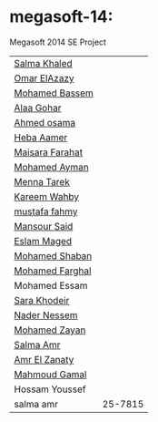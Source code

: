 megasoft-14:
===========

Megasoft 2014 SE Project
<table>
	<tr>
		<td><a href="https://github.com/ndomar/megasoft-14/blob/master/CompanyProfiles/SalmaKhaled/page.html">Salma Khaled</a> </td>
	</tr>
	<tr>
		<td><a href="http://www.oa12gb.com">Omar ElAzazy</a></td>
	</tr>
	<tr>
		<td><a href="https://github.com/ndomar/megasoft-14/tree/master/CompanyProfiles/MohamedBassem">Mohamed Bassem</a></td>
	</tr>
	<tr>
		<td><a href="https://github.com/ndomar/megasoft-14/tree/master/CompanyProfiles/Alaa%20Maher">Alaa Gohar</a></td>
	</tr>
	<tr>
		<td><a href="https://github.com/ndomar/megasoft-14/tree/osama/CompanyProfiles/Ahmed%20osama">Ahmed osama</a></td>
	</tr>
	<tr>	
		<td><a href="https://github.com/ndomar/megasoft-14/blob/master/CompanyProfiles/Heba%20Aamer/Profile.html">Heba Aamer</a></td>
	</tr>
	<tr>
		<td><a href="https://github.com/ndomar/megasoft-14/tree/master/CompanyProfiles/Maisara%20Farahat">Maisara Farahat</a></td>
	</tr>
	<tr>
		<td><a href="https://github.com/ndomar/megasoft-14/tree/master/CompanyProfiles/ayman_prof">Mohamed Ayman</a></td>
	</tr>
	<tr>
		<td><a href="https://github.com/ndomar/megasoft-14/tree/master/CompanyProfiles/Menna%20Tarek">Menna Tarek</a></td> 
	</tr>
	<tr>
		<td><a href="https://github.com/ndomar/megasoft-14/tree/master/CompanyProfiles/Kareem%20Wahby">Kareem Wahby</a></td>
	</tr>
	<tr>
		<td><a href="https://github.com/ndomar/megasoft-14/tree/master/CompanyProfiles/Mustafa%20Ahmed">mustafa fahmy</a></td>
	</tr>
	<tr>
		<td><a href="https://github.com/ndomar/megasoft-14/tree/master/CompanyProfiles/Mansour%20Said%20Mansour">Mansour Said</a></td>
	</tr>
	<tr>
		<td><a href="https://github.com/ndomar/megasoft-14/tree/master/CompanyProfiles/EslaMaged">Eslam Maged</a></td>
	</tr>
    <tr>
		<td><a href="https://googledrive.com/host/0B1X9m-Rr_TlAREtZZUJfbUlwREk/shaban.html">Mohamed Shaban</a></td>
	</tr>
	<tr>
		<td><a href="https://github.com/ndomar/megasoft-14/tree/master/CompanyProfiles/Mohamed%20Farghal">Mohamed Farghal</a></td>
	</tr>
	<tr>
		<td>Mohamed Essam</td>
	</tr>	
	<tr>
		<td><a href="https://github.com/ndomar/megasoft-14/tree/master/CompanyProfiles/saraKhodeir">Sara Khodeir</a></td>
	</tr>
	<tr>
		<td><a href="https://github.com/ndomar/megasoft-14/tree/master/CompanyProfiles/Nader%20Nessem">Nader Nessem</a></td>
	</tr>
	<tr> 
		<td><a href="https://github.com/ndomar/megasoft-14/tree/master/CompanyProfiles/Zayan">Mohamed Zayan</a></td>
	</tr>
	<tr>
		<td><a href="https://github.com/ndomar/megasoft-14/tree/master/CompanyProfiles/Salma%20Amr">Salma Amr</a></td>
	</tr>
	<tr>
		<td><a href="https://github.com/ndomar/megasoft-14/tree/master/CompanyProfiles/amr%20el%20zanaty">Amr El Zanaty</a></td>
	</tr>
	<tr>
		<td><a href="https://github.com/ndomar/megasoft-14/tree/master/CompanyProfiles/MahmoudGamal">Mahmoud Gamal</a></td>
	</tr>
	<tr>
		<td>Hossam Youssef</td>
	</tr>
<tr>
			<td> salma amr </td>
			<td> 25-7815 </td>
	</tr>

</table>

